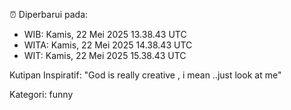 ⏰ Diperbarui pada:
- WIB: Kamis, 22 Mei 2025 13.38.43 UTC
- WITA: Kamis, 22 Mei 2025 14.38.43 UTC
- WIT: Kamis, 22 Mei 2025 15.38.43 UTC

Kutipan Inspiratif:
"God is really creative , i mean ..just look at me"


Kategori: funny

